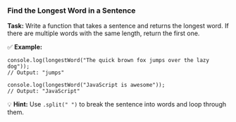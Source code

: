 ### **Find the Longest Word in a Sentence**

**Task:** Write a function that takes a sentence and returns the longest word. If there are multiple words with the same length, return the first one.

✅ **Example:**

```plaintext
console.log(longestWord("The quick brown fox jumps over the lazy dog"));  
// Output: "jumps"

console.log(longestWord("JavaScript is awesome"));  
// Output: "JavaScript"
```

💡 **Hint:** Use `.split(" ")` to break the sentence into words and loop through them.